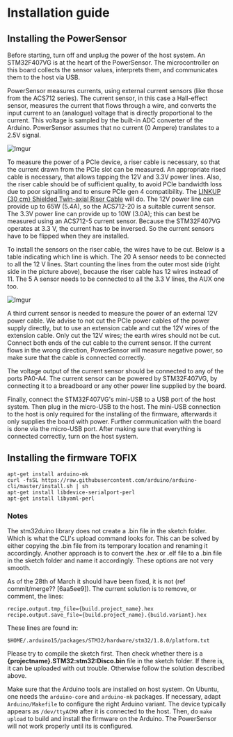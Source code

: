 # Installation guide
## Installing the PowerSensor
Before starting, turn off and unplug the power of the host system.  An STM32F407VG is at the heart of the PowerSensor.  The microcontroller on this board collects the sensor values, interprets them, and communicates them to the host via USB. 

PowerSensor measures currents, using external current sensors (like those from the ACS712 series).  The current sensor, in this case a Hall-effect sensor, measures the current that flows through a wire, and converts the input current to an (analogue) voltage that is directly proportional to the current.  This voltage is sampled by the built-in ADC converter of the Arduino.  PowerSensor assumes that no current (0 Ampere) translates to a 2.5V signal.

![Imgur](https://i.imgur.com/K1WXNHY.jpg)

To measure the power of a PCIe device, a riser cable is necessary, so that the current drawn from the PCIe slot can be measured.  An appropriate rised cable is necessary, that allows tapping the 12V and 3.3V power lines.  Also, the riser cable should be of sufficient quality, to avoid PCIe bandwidth loss due to poor signalling and to ensure PCIe gen 4 compatibility.  The [LINKUP {30 cm} Shielded Twin-axial Riser Cable](https://linkup.one/linkup-30-cm-pcie-4-0-3-0-16x-extreme-shielded-twin-axial-riser-cable-port-extension-pcie-card-90-degree-socket/) will do.  The 12V power line can provide up to 65W (5.4A), so the ACS712-20 is a suitable current sensor.  The 3.3V power line can provide up to 10W (3.0A); this can best be measured using an ACS712-5 current sensor. Because the STM32F407VG operates at 3.3 V, the current has to be inversed. So the current sensors have to be flipped when they are installed.

To install the sensors on the riser cable, the wires have to be cut. Below is a table indicating which line is which. The 20 A sensor needs to be connected to all the 12 V lines. Start counting the lines from the outer most side (right side in the picture above), because the riser cable has 12 wires instead of 11. The 5 A sensor needs to be connected to all the 3.3 V lines, the AUX one too.

![Imgur](https://i.imgur.com/dfpgjxF.png)

A third current sensor is needed to measure the power of an external 12V power cable.  We advise to not cut the PCIe power cables of the power supply directly, but to use an extension cable and cut the 12V wires of the extension cable.  Only cut the 12V wires; the earth wires should not be cut.  Connect both ends of the cut cable to the current sensor.  If the current flows in the wrong direction, PowerSensor will measure negative power, so make sure that the cable is connected correctly.

The voltage output of the current sensor should be connected to any of the ports PA0-A4. The current sensor can be powered by STM32F407VG, by connecting it to a breadboard or any other power line supplied by the board.

Finally, connect the STM32F407VG's mini-USB to a USB port of the host system. Then plug in the micro-USB to the host. The mini-USB connection to the host is only required for the installing of the firmware, afterwards it only supplies the board with power. Further communication with the board is done via the micro-USB port. After making sure that everything is connected correctly, turn on the host system.

## Installing the firmware TOFIX
    
    apt-get install arduino-mk
    curl -fsSL https://raw.githubusercontent.com/arduino/arduino-cli/master/install.sh | sh
    apt-get install libdevice-serialport-perl
    apt-get install libyaml-perl

### Notes
The stm32duino library does not create a .bin file in the sketch folder. Which is what the CLI's upload command looks for. This can be solved by either copying the .bin file from its temporary location and renaming it accordingly. Another approach is to convert the .hex or .elf file to a .bin file in the sketch folder and name it accordingly. These options are not very smooth.

As of the 28th of March it should have been fixed, it is not (ref commit/merge?? [6aa5ee9]). The current solution is to remove, or comment, the lines:

	recipe.output.tmp_file={build.project_name}.hex
	recipe.output.save_file={build.project_name}.{build.variant}.hex

These lines are found in:

	$HOME/.arduino15/packages/STM32/hardware/stm32/1.8.0/platform.txt

Please try to compile the sketch first. Then check whether there is a __{projectname}.STM32:stm32:Disco.bin__ file in the sketch folder. If there is, it can be uploaded with out trouble. Otherwise follow the solution described above.

Make sure that the Arduino tools are installed on host system.  On Ubuntu, one needs the `arduino-core` and `arduino-mk` packages.  If necessary, adapt `Arduino/Makefile` to configure the right Arduino variant.  The device typically appears as `/dev/ttyACM0` after it is connected to the host.  Then, do `make upload` to build and install the firmware on the Arduino.  The PowerSensor will not work properly until its is configured.